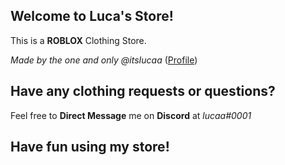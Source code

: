 ## Welcome to Luca's Store!


This is a **ROBLOX** Clothing Store.

_Made by the one and only @itsIucaa_ ([Profile](https://www.roblox.com/users/1095063494/profile))



## Have any clothing requests or questions?

Feel free to **Direct Message** me on **Discord** at _lucaa#0001_


## Have fun using my store!
